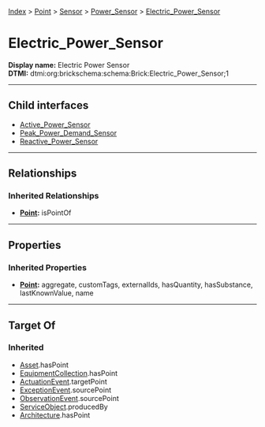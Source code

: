 [Index](../../../../Index.md) > [Point](../../../Point.md) > [Sensor](../../Sensor.md) > [Power_Sensor](../Power_Sensor.md) > [Electric_Power_Sensor](#)
# Electric_Power_Sensor

**Display name:** Electric Power Sensor<br />
**DTMI:** dtmi:org:brickschema:schema:Brick:Electric_Power_Sensor;1

---

## Child interfaces
* [Active_Power_Sensor](Active_Power_Sensor.md)
* [Peak_Power_Demand_Sensor](Peak_Power_Demand_Sensor.md)
* [Reactive_Power_Sensor](Reactive_Power_Sensor.md)

---

## Relationships

### Inherited Relationships
* **[Point](../../../Point.md):** isPointOf

---

## Properties

### Inherited Properties
* **[Point](../../../Point.md):** aggregate, customTags, externalIds, hasQuantity, hasSubstance, lastKnownValue, name

---

## Target Of
### Inherited
* [Asset](../../../../Asset/Asset.md).hasPoint
* [EquipmentCollection](../../../../Collection/EquipmentCollection.md).hasPoint
* [ActuationEvent](../../../../Event/PointEvent/ActuationEvent.md).targetPoint
* [ExceptionEvent](../../../../Event/PointEvent/ExceptionEvent.md).sourcePoint
* [ObservationEvent](../../../../Event/PointEvent/ObservationEvent.md).sourcePoint
* [ServiceObject](../../../../Information/ServiceObject/ServiceObject.md).producedBy
* [Architecture](../../../../Space/Architecture/Architecture.md).hasPoint
